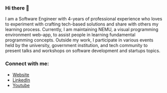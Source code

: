 ### Hi there 👋

I am a Software Engineer with 4-years of professional experience who loves to experiment with crafting tech-based solutions and share with others my learning process. Currently, I am maintaining NEMU, a visual programming environment web-app, to assist people in learning fundamental programming concepts. Outside my work, I participate in various events held by the university, government institution, and tech community to present talks and workshops on software development and startups topics.

### Connect with me:

- [Website](https://alvin.vercel.app/)
- [LinkedIn](https://www.linkedin.com/in/noor-octavian-anwar-alvin)
- [Youtube](https://www.youtube.com/c/NoorOctavianAnwar/)

<!--
**arrokh/arrokh** is a ✨ _special_ ✨ repository because its `README.md` (this file) appears on your GitHub profile.

Here are some ideas to get you started:

- 🔭 I’m currently working on ...
- 🌱 I’m currently learning ...
- 👯 I’m looking to collaborate on ...
- 🤔 I’m looking for help with ...
- 💬 Ask me about ...
- 📫 How to reach me: ...
- 😄 Pronouns: ...
- ⚡ Fun fact: ...
-->
